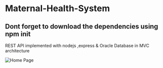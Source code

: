 # Maternal-Health-System
## Dont forget to download the dependencies using npm init
REST API implemented with nodejs ,express &amp; Oracle Database in MVC architecture

![Home Page](https://github.com/Tasfik/Maternal-Health-System/blob/master/design/pic11.PNG)
